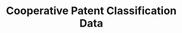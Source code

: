 ---
bigquery: https://console.cloud.google.com/bigquery?p=patents-public-data&d=cpc&page=dataset
citation: '“Cooperative Patent Classification” by the EPO and USPTO, for public use. '
contributors: EPO, USPTO
cost: None
description: Cooperative Patent Classification Data contains the scheme and definitions
  of the Cooperative Patent Classification system for classifying patent documents.
  The CPC is the result of a partnership between the EPO and the USPTO in their joint
  effort to develop a common, internationally compatible classification system for
  technical documents, in particular patent publications, which will be used by both
  offices in the patent granting process
documentation: https://www.cooperativepatentclassification.org/cpcSchemeAndDefinitions
last_edit: 04/07/2022, 14:00:01
location: https://www.cooperativepatentclassification.org/index
maintained_by: USPTO, EPO
schema_fields:
- breakdown_code
- status
- dateRevised
- additional_only
- title_part
- informativeReferences
- breakdownCode
- childGroups
- residual_references
- children
- ipcConcordant
- titlePart
- not_allocatable
- ipc_concordant
- application_references
- parents
- glossary
- date_revised
- notAllocatable
- residualReferences
- synonyms
- definition
- applicationReferences
- symbol
- title_full
- limiting_references
- sizeCache
- limitingReferences
- informative_references
- child_groups
- titleFull
- level
shortname: cooperative_patent_classification
tags:
- patents
- science
title: Cooperative Patent Classification Data
uuid: 984374a7-16e9-4b35-9445-458daceb01bf
---